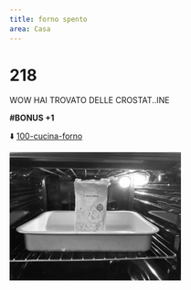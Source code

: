 ```yaml
---
title: forno spento
area: Casa
---
```

# 218
WOW HAI TROVATO DELLE CROSTAT..INE

**#BONUS +1**

⬇️ [100-cucina-forno](100-cucina-forno.md)

![foto_119](_assets/preview/foto_119.jpg)